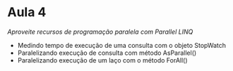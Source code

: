 ﻿# Aula 4 #

*Aproveite recursos de programação paralela com Parallel LINQ*
* Medindo tempo de execução de uma consulta com o objeto StopWatch
* Paralelizando execução de consulta com método AsParallel()
* Paralelizando execução de um laço com o método ForAll()

